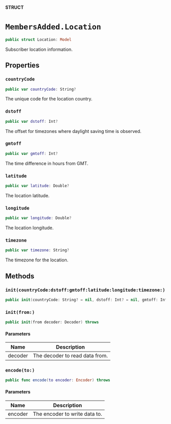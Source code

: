 **STRUCT**

# `MembersAdded.Location`

```swift
public struct Location: Model
```

Subscriber location information.

## Properties
### `countryCode`

```swift
public var countryCode: String?
```

The unique code for the location country.

### `dstoff`

```swift
public var dstoff: Int?
```

The offset for timezones where daylight saving time is observed.

### `gmtoff`

```swift
public var gmtoff: Int?
```

The time difference in hours from GMT.

### `latitude`

```swift
public var latitude: Double?
```

The location latitude.

### `longitude`

```swift
public var longitude: Double?
```

The location longitude.

### `timezone`

```swift
public var timezone: String?
```

The timezone for the location.

## Methods
### `init(countryCode:dstoff:gmtoff:latitude:longitude:timezone:)`

```swift
public init(countryCode: String? = nil, dstoff: Int? = nil, gmtoff: Int? = nil, latitude: Double? = nil, longitude: Double? = nil, timezone: String? = nil)
```

### `init(from:)`

```swift
public init(from decoder: Decoder) throws
```

#### Parameters

| Name | Description |
| ---- | ----------- |
| decoder | The decoder to read data from. |

### `encode(to:)`

```swift
public func encode(to encoder: Encoder) throws
```

#### Parameters

| Name | Description |
| ---- | ----------- |
| encoder | The encoder to write data to. |
